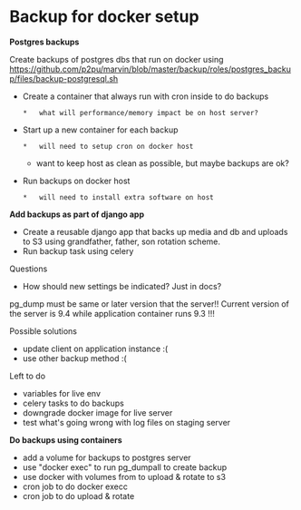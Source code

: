 # Backup for docker setup

**Postgres backups**

Create backups of postgres dbs that run on docker using [](https://github.com/p2pu/marvin/blob/master/backup/roles/postgres_backup/files/backup-postgresql.sh)https://github.com/p2pu/marvin/blob/master/backup/roles/postgres_backup/files/backup-postgresql.sh

*   Create a container that always run with cron inside to do backups

        *   what will performance/memory impact be on host server?

*   Start up a new container for each backup

        *   will need to setup cron on docker host
    *   want to keep host as clean as possible, but maybe backups are ok?

*   Run backups on docker host

        *   will need to install extra software on host

**Add backups as part of django app**

*   Create a reusable django app that backs up media and db and uploads to S3 using grandfather, father, son rotation scheme.
*   Run backup task using celery

Questions

*   How should new settings be indicated? Just in docs?

pg_dump must be same or later version that the server!! Current version of the server is 9.4 while application container runs 9.3 !!!

Possible solutions

*   update client on application instance :(
*   use other backup method :(

Left to do

*   variables for live env
*   celery tasks to do backups
*   downgrade docker image for live server
*   test what's going wrong with log files on staging server

**Do backups using containers**

*   add a volume for backups to postgres server
*   use "docker exec" to run pg_dumpall to create backup
*   use docker with volumes from to upload & rotate to s3
*   cron job to do docker execc
*   cron job to do upload & rotate